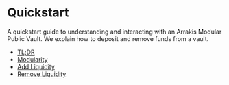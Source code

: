 # Quickstart

A quickstart guide to understanding and interacting with an Arrakis Modular Public Vault. We explain how to deposit and remove funds from a vault.

- [TL;DR](./introduction.md) 
- [Modularity](./modularity.md) 
- [Add Liquidity](./addLiquidity.md)
- [Remove Liquidity](./removeLiquidity.md)
